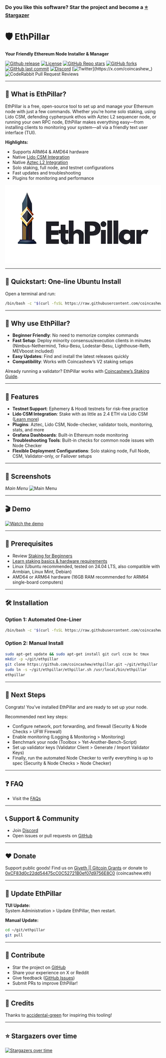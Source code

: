 ### Do you like this software? Star the project and become a [⭐ Stargazer](https://github.com/coincashew/ethpillar/stargazers)

# 🛡️ EthPillar

**Your Friendly Ethereum Node Installer & Manager**

[![Github release](https://img.shields.io/github/v/release/coincashew/ethpillar)](https://github.com/coincashew/ethpillar/releases)
[![License](https://img.shields.io/github/license/coincashew/EthPillar)](https://github.com/coincashew/EthPillar/blob/main/LICENSE)
[![GitHub Repo stars](https://img.shields.io/github/stars/coincashew/EthPillar?logo=github&color=yellow)](https://github.com/coincashew/EthPillar/stargazers)
[![GitHub forks](https://img.shields.io/github/forks/coincashew/EthPillar?logo=github&color=blue)](https://github.com/coincashew/EthPillar/network/members)
[![GitHub last commit](https://img.shields.io/github/last-commit/coincashew/EthPillar?logo=git)](https://github.com/coincashew/EthPillar/commits/main)
[![Discord](https://img.shields.io/badge/discord-join%20chat-5B5EA6)](https://t.co/lnlom4iImq)
[![Twitter](https://img.shields.io/twitter/follow/coincashew_)](https://x.com/coincashew_)
![CodeRabbit Pull Request Reviews](https://img.shields.io/coderabbit/prs/github/coincashew/EthPillar?utm_source=oss&utm_medium=github&utm_campaign=coincashew%2FEthPillar&labelColor=171717&color=FF570A)

---

## 🚀 What is EthPillar?

EthPillar is a free, open-source tool to set up and manage your Ethereum node with just a few commands. Whether you’re home solo staking, using Lido CSM, defending cypherpunk ethos with Aztec L2 sequencer node, or running your own RPC node, EthPillar makes everything easy—from installing clients to monitoring your system—all via a friendly text user interface (TUI).

**Highlights:**
- Supports ARM64 & AMD64 hardware
- Native [Lido CSM Integration](https://docs.lido.fi/run-on-lido/csm/node-setup/intermediate/ethpillar)
- Native [Aztec L2 Integration](https://docs.coincashew.com/ethpillar/aztec)
- Solo staking, full node, and testnet configurations
- Fast updates and troubleshooting
- Plugins for monitoring and performance

![EthPillar UI Preview](https://github.com/coincashew/coincashew/raw/master/.gitbook/assets/EthPillar.final.png)

---

## 🏁 Quickstart: One-line Ubuntu Install

Open a terminal and run:

```bash
/bin/bash -c "$(curl -fsSL https://raw.githubusercontent.com/coincashew/EthPillar/main/install.sh)"
```

---

## 🤔 Why use EthPillar?

- **Beginner Friendly**: No need to memorize complex commands
- **Fast Setup**: Deploy minority consensus/execution clients in minutes (Nimbus-Nethermind, Teku-Besu, Lodestar-Besu, Lighthouse-Reth, MEVboost included)
- **Easy Updates**: Find and install the latest releases quickly
- **Compatibility**: Works with Coincashew’s V2 staking setups

Already running a validator? EthPillar works with [Coincashew’s Staking Guide](https://docs.coincashew.com/guides/mainnet).

---

## 🌟 Features

- **Testnet Support**: Ephemery & Hoodi testnets for risk-free practice
- **Lido CSM Integration**: Stake with as little as 2.4 ETH via Lido CSM ([Learn more](https://csm.testnet.fi/?ref=ethpillar))
- **Plugins**: Aztec, Lido CSM, Node-checker, validator tools, monitoring, stats, and more
- **Grafana Dashboards**: Built-in Ethereum node monitoring
- **Troubleshooting Tools**: Built-in checks for common node issues with Node Checker
- **Flexible Deployment Configurations**: Solo staking node, Full Node, CSM, Validator-only, or Failover setups

---

## 👀 Screenshots

_Main Menu_
![Main Menu](https://docs.coincashew.com/img/preview02.png)

---

## 🎬 Demo

[![Watch the demo](https://img.youtube.com/vi/aZLPACj2oPI/maxresdefault.jpg)](https://www.youtube.com/watch?v=aZLPACj2oPI)

---

## 📝 Prerequisites

- Review [Staking for Beginners](https://www.reddit.com/r/ethstaker/wiki/staking_for_beginners/)
- [Learn staking basics & hardware requirements](https://docs.coincashew.com/guides/mainnet/step-1-prerequisites)
- Linux (Ubuntu recommended, tested on 24.04 LTS, also compatible with Armbian, Linux Mint, Debian)
- AMD64 or ARM64 hardware (16GB RAM recommended for ARM64 single-board computers)

---

## 🛠️ Installation

### Option 1: Automated One-Liner

```bash
/bin/bash -c "$(curl -fsSL https://raw.githubusercontent.com/coincashew/EthPillar/main/install.sh)"
```

### Option 2: Manual Install

```bash
sudo apt-get update && sudo apt-get install git curl ccze bc tmux
mkdir -p ~/git/ethpillar
git clone https://github.com/coincashew/ethpillar.git ~/git/ethpillar
sudo ln -s ~/git/ethpillar/ethpillar.sh /usr/local/bin/ethpillar
ethpillar
```

---

## 🏃 Next Steps

Congrats! You’ve installed EthPillar and are ready to set up your node.

Recommended next key steps:

- Configure network, port forwarding, and firewall (Security & Node Checks > UFW Firewall)
- Enable monitoring (Logging & Monitoring > Monitoring)
- Benchmark your node (Toolbox > Yet-Another-Bench-Script)
- Set up validator keys (Validator Client > Generate / Import Validator Keys)
- Finally, run the automated Node Checker to verify everything is up to spec (Security & Node Checks > Node Checker)

---

## ❓ FAQ

- Visit the [FAQs](https://docs.coincashew.com/ethpillar/faq)
  
---

## 📞 Support & Community

- Join [Discord](https://discord.gg/dEpAVWgFNB)
- Open issues or pull requests on [GitHub](https://github.com/coincashew/EthPillar)

---

## ❤️ Donate

Support public goods! Find us on [Giveth || Gitcoin Grants](https://giveth.io/project/ethpillar-streamlining-ethereum-staking-for-everyone) or donate to [0xCF83d0c22dd54475cC0C52721B0ef07d9756E8C0](https://etherscan.io/address/0xCF83d0c22dd54475cC0C52721B0ef07d9756E8C0) (coincashew.eth)

---

## 🔄 Update EthPillar

**TUI Update:**  
System Administration > Update EthPillar, then restart.

**Manual Update:**
```bash
cd ~/git/ethpillar
git pull
```

---

## 🌠 Contribute

- Star the project on [GitHub](https://github.com/coincashew/EthPillar)
- Share your experience on X or Reddit
- Give feedback ([GitHub Issues](https://github.com/coincashew/EthPillar/issues))
- Submit PRs to improve EthPillar!

---

## 🙌 Credits

Thanks to [accidental-green](https://github.com/accidental-green/validator-install) for inspiring this tooling!

---

## ⭐ Stargazers over time

[![Stargazers over time](https://starchart.cc/coincashew/EthPillar.svg?variant=adaptive)](https://starchart.cc/coincashew/EthPillar)
